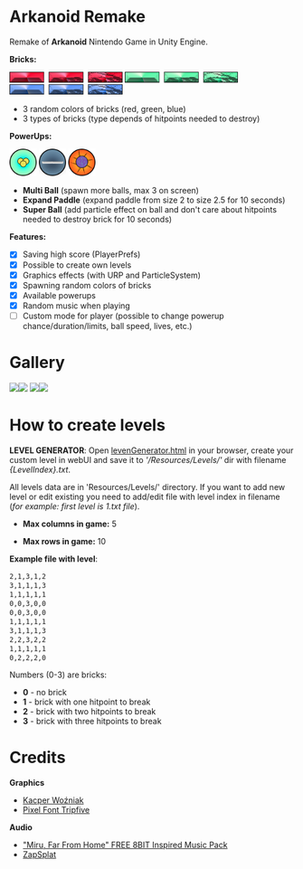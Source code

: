 # Arkanoid Remake
 Remake of **Arkanoid** Nintendo Game in Unity Engine.
 
 **Bricks:**
 
 <img src="/Assets/Sprites/Bricks/Bricks_Red.png" width="200"/> <img src="/Assets/Sprites/Bricks/Bricks_Green.png" width="200"/> <img src="/Assets/Sprites/Bricks/Bricks_Blue.png" width="200"/>
 
 - 3 random colors of bricks (red, green, blue)
 - 3 types of bricks (type depends of hitpoints needed to destroy)

 **PowerUps:**
 
 <img src="/Assets/Sprites/Buffs/Buff_MultiBall.png" width="48"/> <img src="/Assets/Sprites/Buffs/Buff_ExtendPaddle.png" width="48"/> <img src="/Assets/Sprites/Buffs/Buff_SuperBall.png" width="48"/>
 
 - **Multi Ball** (spawn more balls, max 3 on screen)
 - **Expand Paddle** (expand paddle from size 2 to size 2.5 for 10 seconds)
 - **Super Ball** (add particle effect on ball and don't care about hitpoints needed to destroy brick for 10 seconds)

 **Features:**
 
 - [x] Saving high score (PlayerPrefs)
 - [x] Possible to create own levels
 - [x] Graphics effects (with URP and ParticleSystem)
 - [x] Spawning random colors of bricks
 - [x] Available powerups
 - [x] Random music when playing
 - [ ] Custom mode for player (possible to change powerup chance/duration/limits, ball speed, lives, etc.)

# Gallery
 <img src="https://i.imgur.com/kNDz9GO.png" width="400"/><img src="https://i.imgur.com/drQ7Z21.png" width="400"/>
 <img src="https://i.imgur.com/Z6D0oi2.png" width="400"/><img src="https://i.imgur.com/bU6qN1c.png" width="400"/>

# How to create levels
 **LEVEL GENERATOR**: Open [levenGenerator.html](https://htmlpreview.github.io/?https://github.com/mateuszji/Arkanoid-Remake/blob/main/levelGenerator.html) in your browser, create your custom level in webUI and save it to *'/Resources/Levels/'* dir with filename *{LevelIndex}.txt*.
 
 
 All levels data are in 'Resources/Levels/' directory. If you want to add new level or edit existing you need to add/edit file with level index in filename (*for example: first level is 1.txt file*).
 
 - **Max columns in game:** 5
 
 - **Max rows in game:** 10
 
 **Example file with level**:
 ```
2,1,3,1,2
3,1,1,1,3
1,1,1,1,1
0,0,3,0,0
0,0,3,0,0
1,1,1,1,1
3,1,1,1,3
2,2,3,2,2
1,1,1,1,1
0,2,2,2,0
```

Numbers (0-3) are bricks:
 - **0** - no brick
 - **1** - brick with one hitpoint to break
 - **2** - brick with two hitpoints to break
 - **3** - brick with three hitpoints to break

# Credits
 **Graphics**
  - [Kacper Woźniak](mailto:kacper.wozniiak@gmail.com)
  - [Pixel Font Tripfive](https://assetstore.unity.com/packages/2d/fonts/pixel-font-tripfive-64734#description)
 
 **Audio**
  - ["Miru, Far From Home" FREE 8BIT Inspired Music Pack](https://assetstore.unity.com/packages/audio/music/electronic/miru-far-from-home-free-8bit-inspired-music-pack-202961)
  - [ZapSplat](https://www.zapsplat.com/)
